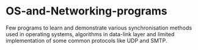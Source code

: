 # OS-and-Networking-programs
Few programs to learn and demonstrate  various synchronisation methods used in operating systems, algorithms in data-link layer and limited implementation of some common protocols like UDP and SMTP.
